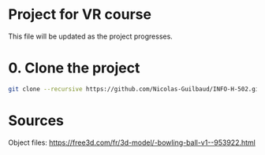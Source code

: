 Project for VR course
======================

This file will be updated as the project progresses.

# 0. Clone the project

```bash
git clone --recursive https://github.com/Nicolas-Guilbaud/INFO-H-502.git
```

# Sources

Object files: https://free3d.com/fr/3d-model/-bowling-ball-v1--953922.html